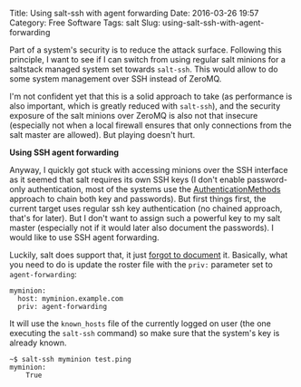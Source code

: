 Title: Using salt-ssh with agent forwarding
Date: 2016-03-26 19:57
Category: Free Software
Tags: salt
Slug: using-salt-ssh-with-agent-forwarding

Part of a system's security is to reduce the attack surface. Following this principle,
I want to see if I can switch from using regular salt minions for a saltstack managed
system set towards `salt-ssh`. This would allow to do some system management over SSH
instead of ZeroMQ.

I'm not confident yet that this is a solid approach to take (as performance is also
important, which is greatly reduced with `salt-ssh`), and the security exposure of the
salt minions over ZeroMQ is also not that insecure (especially not when a local firewall
ensures that only connections from the salt master are allowed). But playing doesn't hurt.

<!-- PELICAN_END_SUMMARY -->

**Using SSH agent forwarding**

Anyway, I quickly got stuck with accessing minions over the SSH interface as it seemed that
salt requires its own SSH keys (I don't enable password-only authentication, most of the systems
use the [AuthenticationMethods](https://blog.flameeyes.eu/2013/03/openssh-6-2-adds-support-for-two-factor-authentication)
approach to chain both key and passwords). But first things first, the current target uses regular
ssh key authentication (no chained approach, that's for later). But I don't want to assign
such a powerful key to my salt master (especially not if it would later also document the
passwords). I would like to use SSH agent forwarding.

Luckily, salt does support that, it just [forgot to document](https://github.com/saltstack/salt/pull/31328/commits/024439186a0c51c0ac1242b38d6584d2abd1a534)
it. Basically, what you need to do is update the roster file with the `priv:` parameter
set to `agent-forwarding`:

```
myminion:
  host: myminion.example.com
  priv: agent-forwarding
```

It will use the `known_hosts` file of the currently logged on user (the one executing
the `salt-ssh` command) so make sure that the system's key is already known.

```
~$ salt-ssh myminion test.ping
myminion:
    True
```

